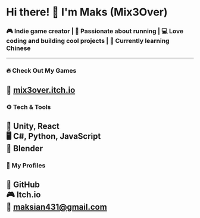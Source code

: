 # Hi there! 👋 I'm Maks (Mix3Over)

### 🎮 Indie game creator | 🏃 Passionate about running | 💻 Love coding and building cool projects | 🏯 Currently learning Chinese  
---  
### 🔥 Check Out My Games  
🔗 [mix3over.itch.io](https://mix3over.itch.io/)  
---  
### ⚙️ Tech & Tools  
🚀 **Unity, React**  
🖥️ **C#, Python, JavaScript**  
🎨 **Blender**  
---  
### 📌 My Profiles  
📣 **GitHub**  
🎮 **Itch.io**  
📧 **maksian431@gmail.com**  
---
